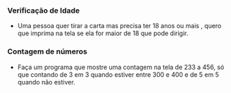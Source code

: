 ### Verificação de Idade
- Uma pessoa quer tirar a carta mas precisa ter 18 anos ou mais , quero que imprima na tela se ela for maior de 18 que pode dirigir.

### Contagem de números
- Faça um programa que mostre uma contagem na tela de 233 a 456, só que contando de 3 em 3 quando estiver entre 300 e 400 e de 5 em 5 quando não estiver.

